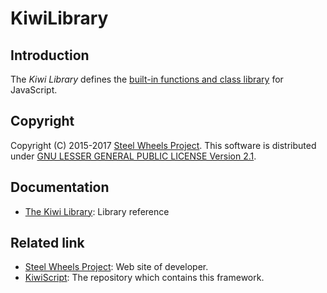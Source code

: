 # KiwiLibrary
## Introduction
The *Kiwi Library* defines the [built-in functions and class library](https://github.com/steelwheels/KiwiScript/blob/master/KiwiLibrary/Document/Library.md) for JavaScript.

## Copyright
Copyright (C) 2015-2017 [Steel Wheels Project](http://steelwheels.github.io/).
This software is distributed under [GNU LESSER GENERAL PUBLIC LICENSE Version 2.1](https://www.gnu.org/licenses/lgpl-2.1-standalone.html).

## Documentation
* [The Kiwi Library](https://github.com/steelwheels/KiwiScript/blob/master/KiwiLibrary/Document/Library.md): Library reference

## Related link
* [Steel Wheels Project](http://steelwheels.github.io): Web site of developer.
* [KiwiScript](https://github.com/steelwheels/KiwiScript): The repository which contains this framework.
